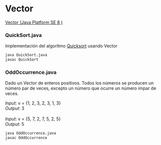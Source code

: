 # Vector
[Vector (Java Platform SE 8 )](https://docs.oracle.com/javase/8/docs/api/java/util/Vector.html)

### QuickSort.java
Implementación del algoritmo [Quicksort](https://en.wikipedia.org/wiki/Quicksort) usando Vector 

```bash
java QuickSort.java 
javac QuickSort
```

### OddOccurrence.java
Dado un Vector de enteros positivos. Todos los números se producen un número par de veces, excepto un número que ocurre un número impar de veces.

*Input*: v = {1, 2, 3, 2, 3, 1, 3} <br/>
*Output*: 3 <br/>
<br/>
*Input*: v = {5, 7, 2, 7, 5, 2, 5} <br/>
*Output*: 5 <br/>

```bash
java OddOccurrence.java 
javac OddOccurrence
```
